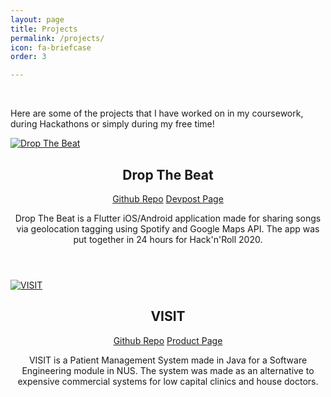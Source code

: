 ```yaml
---
layout: page
title: Projects
permalink: /projects/
icon: fa-briefcase
order: 3

---
```

<br>
<p>Here are some of the projects that I have worked on in my coursework, during Hackathons or simply during my free time!</p>

<div class="row">
    <div class="6u 12u$(mobile)">
      <div class="item">
        <a href="https://github.com/Q-gabe/DropTheBeat" target="_blank" class="image fit"><img src="{{ 'assets/images/projects/dropTheBeat_banner_500x250.png' | relative_url }}" alt="Drop The Beat" /></a>
        <header>
          <h2>Drop The Beat</h2>
          <div class="projectLinks">
	          <span class="outlink">
	          	<a href="https://github.com/Q-gabe/DropTheBeat" target="_blank" class="icon fa-github">Github Repo</a>
	          </span>
	          <span class="outlink">
	          	<a href="https://devpost.com/software/drop-the-beat-cny5o8" target="_blank" class="icon fa-external-link">Devpost Page</a>
	          </span>
          </div>
          <p>Drop The Beat is a Flutter iOS/Android application made for sharing songs via geolocation tagging using Spotify and Google Maps API. The app was put together in 24 hours for Hack'n'Roll 2020.</p>
        </header>
      </div>
    </div>
    <div class="6u 12u$(mobile)">
      <div class="item">
        <a href="https://github.com/Q-gabe/VISIT" target="_blank" class="image fit"><img src="{{ 'assets/images/projects/visit_banner_500x250.png' | relative_url }}" alt="VISIT" /></a>
        <header>
          <h2>VISIT</h2>
          <div class="projectLinks">
            <span class="outlink">
			      	<a href="https://github.com/Q-gabe/VISIT" target="_blank" class="icon fa-github">Github Repo</a>
			      </span>
			      <span class="outlink">
			        <a href="https://ay1920s1-cs2103t-f12-2.github.io/main/" target="_blank" class="icon fa-external-link">Product Page</a>
			      </span>
         	</div>
         	<p>VISIT is a Patient Management System made in Java for a Software Engineering module in NUS. The system was made as an alternative to expensive commercial systems for low capital clinics and house doctors.</p>
        </header>
      </div>
    </div>
 </div>
